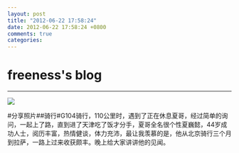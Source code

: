 ```yaml
---
layout: post
title: "2012-06-22 17:58:24"
date: 2012-06-22 17:58:24 +0800
comments: true
categories: 
---
```


# freeness's blog

----------

![](http://okqmqrbgo.bkt.clouddn.com/201206221758241.jpg)

>
\#分享照片\#\#骑行\#G104骑行，110公里时，遇到了正在休息夏哥，经过简单的询问，一起上了路，直到进了天津吃了饭才分手，夏哥全名很个性夏巍懿，44岁成功人士，阅历丰富，热情健谈，体力充沛，最让我羡慕的是，他从北京骑行三个月到拉萨，一路上过来收获颇丰。晚上给大家讲讲他的见闻。